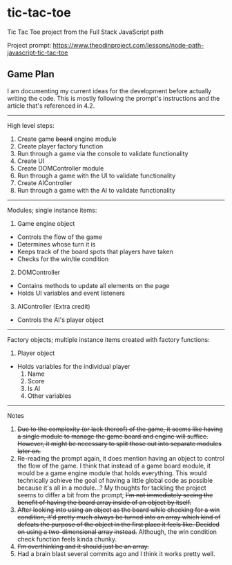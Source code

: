 # tic-tac-toe
Tic Tac Toe project from the Full Stack JavaScript path

Project prompt: https://www.theodinproject.com/lessons/node-path-javascript-tic-tac-toe

## Game Plan

I am documenting my current ideas for the development before actually writing the code. This is mostly following the prompt's instructions and the article that's referenced in 4.2.

---

High level steps:
1. Create game ~~board~~ engine module
2. Create player factory function
3. Run through a game via the console to validate functionality
4. Create UI
5. Create DOMController module
6. Run through a game with the UI to validate functionality
7. Create AIController
8. Run through a game with the AI to validate functionality

---

Modules; single instance items:
1. Game engine object
  * Controls the flow of the game
  * Determines whose turn it is
  * Keeps track of the board spots that players have taken
  * Checks for the win/tie condition
2. DOMController
  * Contains methods to update all elements on the page
  * Holds UI variables and event listeners
3. AIController (Extra credit)
  * Controls the AI's player object

---

Factory objects; multiple instance items created with factory functions:
1. Player object
  * Holds variables for the individual player
    1. Name
    2. Score
    3. Is AI
    4. Other variables

---

Notes
1. ~~Due to the complexity (or lack thereof) of the game, it seems like having a single module to manage the game board and engine will suffice. However, it might be necessary to split those out into separate modules later on.~~
2. Re-reading the prompt again, it does mention having an object to control the flow of the game. I think that instead of a game board module, it would be a game engine module that holds everything. This would technically achieve the goal of having a little global code as possible because it's all in a module...? My thoughts for tackling the project seems to differ a bit from the prompt; ~~I'm not immediately seeing the benefit of having the board array inside of an object by itself.~~
3. ~~After looking into using an object as the board while checking for a win condition, it'd pretty much always be turned into an array which kind of defeats the purpose of the object in the first place it feels like. Decided on using a two-dimensional array instead.~~ Although, the win condition check function feels kinda chunky.
4. ~~I'm overthinking and it should just be an array.~~
5. Had a brain blast several commits ago and I think it works pretty well.